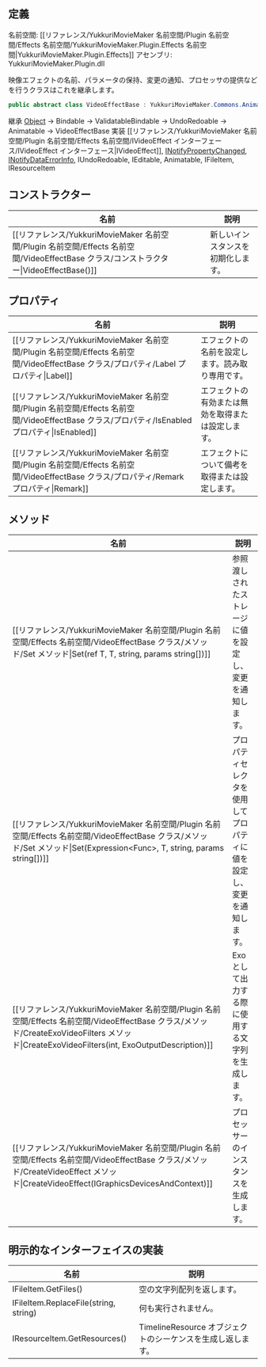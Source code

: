 ## 定義

名前空間: [[リファレンス/YukkuriMovieMaker 名前空間/Plugin 名前空間/Effects 名前空間/YukkuriMovieMaker.Plugin.Effects 名前空間|YukkuriMovieMaker.Plugin.Effects]]
アセンブリ: YukkuriMovieMaker.Plugin.dll

映像エフェクトの名前、パラメータの保持、変更の通知、プロセッサの提供などを行うクラスはこれを継承します。

```csharp
public abstract class VideoEffectBase : YukkuriMovieMaker.Commons.Animatable, YukkuriMovieMaker.Plugin.Effects.IVideoEffect, System.ComponentModel.INotifyPropertyChanged, System.ComponentModel.INotifyDataErrorInfo, YukkuriMovieMaker.UndoRedo.IUndoRedoable, YukkuriMovieMaker.ItemEditor.IEditable, YukkuriMovieMaker.Commons.IAnimatable, YukkuriMovieMaker.Project.IFileItem, YukkuriMovieMaker.Project.IResourceItem
```

継承 [Object](https://learn.microsoft.com/ja-jp/dotnet/api/system.object) → Bindable → ValidatableBindable → UndoRedoable → Animatable → VideoEffectBase
実装 [[リファレンス/YukkuriMovieMaker 名前空間/Plugin 名前空間/Effects 名前空間/IVideoEffect インターフェース/IVideoEffect インターフェース|IVideoEffect]], [INotifyPropertyChanged](https://learn.microsoft.com/ja-jp/dotnet/api/system.componentmodel.inotifypropertychanged), [INotifyDataErrorInfo](https://learn.microsoft.com/ja-jp/dotnet/api/system.componentmodel.inotifydataerrorinfo), IUndoRedoable, IEditable, Animatable, IFileItem, IResourceItem

## コンストラクター

| 名前                                                                                                         | 説明                |
| ---------------------------------------------------------------------------------------------------------- | ----------------- |
| [[リファレンス/YukkuriMovieMaker 名前空間/Plugin 名前空間/Effects 名前空間/VideoEffectBase クラス/コンストラクター\|VideoEffectBase()]] | 新しいインスタンスを初期化します。 |

## プロパティ

| 名前                                                                                                              | 説明                        |
| --------------------------------------------------------------------------------------------------------------- | ------------------------- |
| [[リファレンス/YukkuriMovieMaker 名前空間/Plugin 名前空間/Effects 名前空間/VideoEffectBase クラス/プロパティ/Label プロパティ\|Label]]         | エフェクトの名前を設定します。読み取り専用です。  |
| [[リファレンス/YukkuriMovieMaker 名前空間/Plugin 名前空間/Effects 名前空間/VideoEffectBase クラス/プロパティ/IsEnabled プロパティ\|IsEnabled]] | エフェクトの有効または無効を取得または設定します。 |
| [[リファレンス/YukkuriMovieMaker 名前空間/Plugin 名前空間/Effects 名前空間/VideoEffectBase クラス/プロパティ/Remark プロパティ\|Remark]]       | エフェクトについて備考を取得または設定します。   |
## メソッド

| 名前                                                                                                                                                               | 説明                                  |
| ---------------------------------------------------------------------------------------------------------------------------------------------------------------- | ----------------------------------- |
| [[リファレンス/YukkuriMovieMaker 名前空間/Plugin 名前空間/Effects 名前空間/VideoEffectBase クラス/メソッド/Set メソッド\|Set<T>(ref T, T, string, params string[])]]                          | 参照渡しされたストレージに値を設定し、変更を通知します。        |
| [[リファレンス/YukkuriMovieMaker 名前空間/Plugin 名前空間/Effects 名前空間/VideoEffectBase クラス/メソッド/Set メソッド\|Set<T>(Expression<Func<T>>, T, string, params string[])]]            | プロパティセレクタを使用してプロパティに値を設定し、変更を通知します。 |
| [[リファレンス/YukkuriMovieMaker 名前空間/Plugin 名前空間/Effects 名前空間/VideoEffectBase クラス/メソッド/CreateExoVideoFilters メソッド\|CreateExoVideoFilters(int, ExoOutputDescription)]] | Exoとして出力する際に使用する文字列を生成します。          |
| [[リファレンス/YukkuriMovieMaker 名前空間/Plugin 名前空間/Effects 名前空間/VideoEffectBase クラス/メソッド/CreateVideoEffect メソッド\|CreateVideoEffect(IGraphicsDevicesAndContext)]]        | プロセッサーのインスタンスを生成します。                |
## 明示的なインターフェイスの実装
| 名前                                    | 説明                                     |
| ------------------------------------- | -------------------------------------- |
| IFileItem.GetFiles()                  | 空の文字列配列を返します。                          |
| IFileItem.ReplaceFile(string, string) | 何も実行されません。                             |
| IResourceItem.GetResources()          | TimelineResource オブジェクトのシーケンスを生成し返します。 |
